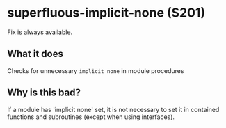 # superfluous-implicit-none (S201)
Fix is always available.

## What it does
Checks for unnecessary `implicit none` in module procedures

## Why is this bad?
If a module has 'implicit none' set, it is not necessary to set it in contained
functions and subroutines (except when using interfaces).
